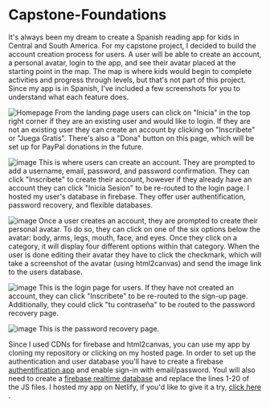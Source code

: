 # Capstone-Foundations
It's always been my dream to create a Spanish reading app for kids in Central and South America. For my capstone project, I decided to build the account creation process for users. A user will be able to create an account, a personal avatar, login to the app, and see their avatar placed at the starting point in the map. The map is where kids would begin to complete activities and progress through levels, but that's not part of this project. Since my app is in Spanish, I've included a few screenshots for you to understand what each feature does. 


![Homepage](https://user-images.githubusercontent.com/97368143/205778388-7bbf2dab-606e-4e92-a9d3-95aacf96b012.png)
From the landing page users can click on "Inicia" in the top right corner if they are an existing user and would like to login. If they are not an existing user they can create an account by clicking on "Inscribete" or "Juega Gratis".  There's also a "Dona" button on this page, which will be set up for PayPal donations in the future. 

![image](https://user-images.githubusercontent.com/97368143/205778739-7fb98b86-25c3-48ed-96af-4caa3221ddc7.png)
This is where users can create an account. They are prompted to add a username, email, password, and password confirmation. They can click "Inscribete" to create their account, however if they already have an account they can click "Inicia Sesion" to be re-routed to the login page. I hosted my user's database in firebase. They offer user authentification, password recovery, and flexible databases. 

![image](https://user-images.githubusercontent.com/97368143/205779210-a93f6151-02ae-4836-8e4d-c707bd447aed.png)
Once a user creates an account, they are prompted to create their personal avatar. To do so, they can click on one of the six options below the avatar: body, arms, legs, mouth, face, and eyes. Once they click on a category, it will display four different options within that category. When the user is done editing their avatar they have to click the checkmark, which will take a screenshot of the avatar (using html2canvas) and send the image link to the users database. 

![image](https://user-images.githubusercontent.com/97368143/205779549-242eb87a-7e88-4fa6-af07-0396de995542.png)
This is the login page for users. If they have not created an account, they can click "Inscribete" to be re-routed to the sign-up page. Additionally, they could click "tu contraseña" to be routed to the password recovery page. 

![image](https://user-images.githubusercontent.com/97368143/205779813-9fd50a13-36c4-44e4-a5e4-fcdf0e782b82.png)
This is the password recovery page. 

Since I used CDNs for firebase and html2canvas, you can use my app by cloning my repository or clicking on my hosted page. In order to set up the authentication and user database you'll have to create a firebase <a href='https://www.figma.com/file/QdbbKKj4HGwV7jAO0nJBfx/CapsoneImages?t=WWGjlp3wfoOOLXye-1' target='_blank'>authentification app</a> and enable sign-in with email/password. Youl will also need to create a <a href='https://firebase.google.com/products/realtime-database?gclid=Cj0KCQiAyracBhDoARIsACGFcS4Lmzu5OxeGh8xltCxNWnCa0d3tRc0pvCclFmwuYEtPS0U5tsHJfKwaAm25EALw_wcB&gclsrc=aw.ds' target='_blank'>firebase realtime database</a> and replace the lines 1-20 of the JS files. I hosted my app on Netlify, if you'd like to give it a try, <a href='https://moonlit-lolly-359bc4.netlify.app/index.html' target='_blank'> click here </a> . 
